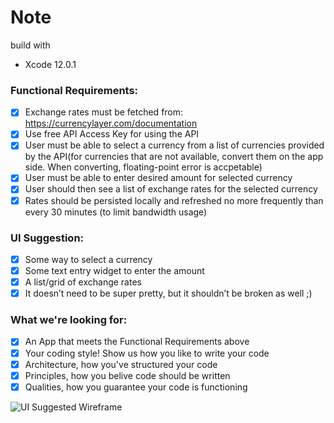 # Note
build with
- Xcode 12.0.1

### Functional Requirements:
- [x] Exchange rates must be fetched from: https://currencylayer.com/documentation  
- [x] Use free API Access Key for using the API
- [x] User must be able to select a currency from a list of currencies provided by the API(for currencies that are not available, convert them on the app side. When converting, floating-point error is accpetable)
- [x] User must be able to enter desired amount for selected currency
- [x] User should then see a list of exchange rates for the selected currency
- [x] Rates should be persisted locally and refreshed no more frequently than every 30 minutes (to limit bandwidth usage)

### UI Suggestion:
- [x] Some way to select a currency
- [x] Some text entry widget to enter the amount
- [x] A list/grid of exchange rates
- [x] It doesn’t need to be super pretty, but it shouldn’t be broken as well ;)

### What we're looking for:
- [x] An App that meets the Functional Requirements above
- [x] Your coding style! Show us how you like to write your code
- [x] Architecture, how you've structured your code
- [x] Principles, how you belive code should be written
- [x] Qualities, how you guarantee your code is functioning

![UI Suggested Wireframe](ui_suggestion.png)
